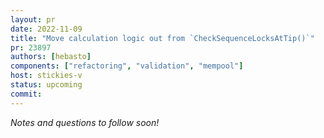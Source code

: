 ```yaml
---
layout: pr
date: 2022-11-09
title: "Move calculation logic out from `CheckSequenceLocksAtTip()`"
pr: 23897
authors: [hebasto]
components: ["refactoring", "validation", "mempool"]
host: stickies-v
status: upcoming
commit:
---
```


_Notes and questions to follow soon!_

<!-- TODO: Before meeting, add notes and questions
## Notes

## Questions
1. Did you review the PR? [Concept ACK, approach ACK, tested ACK, or NACK](https://github.com/bitcoin/bitcoin/blob/master/CONTRIBUTING.md#peer-review)?
-->


<!-- TODO: After meeting, uncomment and add meeting log between the irc tags
## Meeting Log

{% irc %}
{% endirc %}
-->
